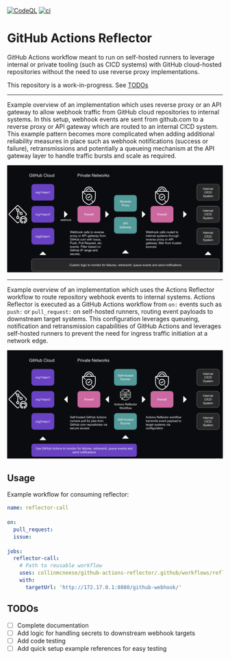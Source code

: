 [![CodeQL](https://github.com/collinmcneese/github-actions-reflector/actions/workflows/codeql.yml/badge.svg)](https://github.com/collinmcneese/github-actions-reflector/actions/workflows/codeql.yml) [![ci](https://github.com/collinmcneese/github-actions-reflector/actions/workflows/ci.yml/badge.svg)](https://github.com/collinmcneese/github-actions-reflector/actions/workflows/ci.yml)

# GitHub Actions Reflector

GitHub Actions workflow meant to run on self-hosted runners to leverage internal or private tooling (such as CICD systems) with GitHub cloud-hosted repositories without the need to use reverse proxy implementations.

This repository is a work-in-progress.  See [TODOs](#todos)

---

Example overview of an implementation which uses reverse proxy or an API gateway to allow webhook traffic from GitHub cloud repositories to internal systems.  In this setup, webhook events are sent from github.com to a reverse proxy or API gateway which are routed to an internal CICD system.  This example pattern becomes more complicated when adding additional reliability measures in place such as webhook notifications (success or failure), retransmissions and potentially a queueing mechanism at the API gateway layer to handle traffic bursts and scale as required.

<img src="./docs/001.png" alt="reverse-proxy-setup">

---

Example overview of an implementation which uses the Actions Reflector workflow to route repository webhook events to internal systems.  Actions Reflector is executed as a GitHub Actions workflow from `on:` events such as `push:` or `pull_request:` on self-hosted runners, routing event payloads to downstream target systems.  This configuration leverages queueing, notification and retransmission capabilities of GitHub Actions and leverages self-hosted runners to prevent the need for ingress traffic initiation at a network edge.

<img src="./docs/010.png" alt="reflector-setup">

## Usage

Example workflow for consuming reflector:

```yaml
name: reflector-call

on:
  pull_request:
  issue:

jobs:
  reflector-call:
    # Path to reusable workflow
    uses: collinmcneese/github-actions-reflector/.github/workflows/reflector.yml@main
    with:
      targetUrl: 'http://172.17.0.1:8080/github-webhook/'
```

## TODOs

- [ ] Complete documentation
- [ ] Add logic for handling secrets to downstream webhook targets
- [ ] Add code testing
- [ ] Add quick setup example references for easy testing
